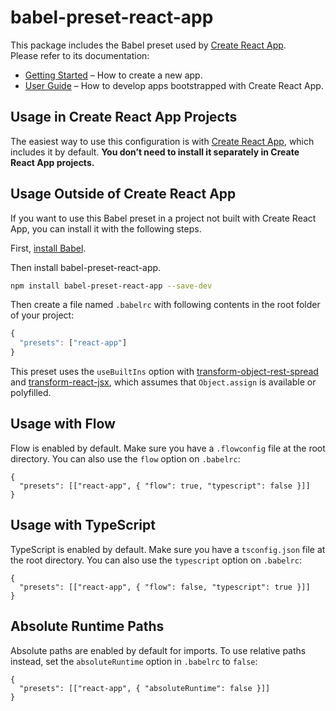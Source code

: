 # babel-preset-react-app

This package includes the Babel preset used by [Create React App](https://github.com/facebook/create-react-app).<br>
Please refer to its documentation:

- [Getting Started](https://github.com/facebook/create-react-app/blob/master/README.md#getting-started) – How to create a new app.
- [User Guide](https://github.com/facebook/create-react-app/blob/master/packages/react-scripts/template/README.md) – How to develop apps bootstrapped with Create React App.

## Usage in Create React App Projects

The easiest way to use this configuration is with [Create React App](https://github.com/facebook/create-react-app), which includes it by default. **You don’t need to install it separately in Create React App projects.**

## Usage Outside of Create React App

If you want to use this Babel preset in a project not built with Create React App, you can install it with the following steps.

First, [install Babel](https://babeljs.io/docs/setup/).

Then install babel-preset-react-app.

```sh
npm install babel-preset-react-app --save-dev
```

Then create a file named `.babelrc` with following contents in the root folder of your project:

```js
{
  "presets": ["react-app"]
}
```

This preset uses the `useBuiltIns` option with [transform-object-rest-spread](http://babeljs.io/docs/plugins/transform-object-rest-spread/) and [transform-react-jsx](http://babeljs.io/docs/plugins/transform-react-jsx/), which assumes that `Object.assign` is available or polyfilled.

## Usage with Flow

Flow is enabled by default. Make sure you have a `.flowconfig` file at the root directory. You can also use the `flow` option on `.babelrc`:

```
{
  "presets": [["react-app", { "flow": true, "typescript": false }]]
}
```

## Usage with TypeScript

TypeScript is enabled by default. Make sure you have a `tsconfig.json` file at the root directory. You can also use the `typescript` option on `.babelrc`:

```
{
  "presets": [["react-app", { "flow": false, "typescript": true }]]
}
```

## Absolute Runtime Paths
Absolute paths are enabled by default for imports. To use relative paths instead, set the `absoluteRuntime` option in `.babelrc` to `false`:

```
{
  "presets": [["react-app", { "absoluteRuntime": false }]]
}
```

